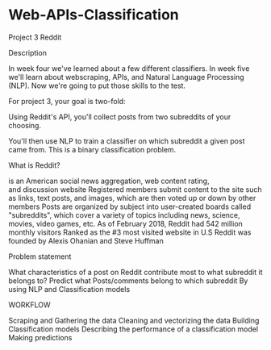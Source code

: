 # Web-APIs-Classification
Project 3 Reddit

Description

In week four we've learned about a few different classifiers. In week five we'll learn about webscraping, APIs, and Natural Language Processing (NLP). Now we're going to put those skills to the test.

For project 3, your goal is two-fold:

Using Reddit's API, you'll collect posts from two subreddits of your choosing.

You'll then use NLP to train a classifier on which subreddit a given post came from. This is a binary classification problem.

What is Reddit?

is an American social news aggregation, web content rating, and discussion website
Registered members submit content to the site such as links, text posts, and images,
which are then voted up or down by other members
Posts are organized by subject into user-created boards called "subreddits", 
which cover a variety of topics including news, science, movies, video games, etc.
As of February 2018, Reddit had 542 million monthly visitors
Ranked as the #3 most visited website in U.S
Reddit was founded by Alexis Ohanian and Steve Huffman

Problem statement

What characteristics of a post on Reddit contribute most to what subreddit it belongs to?
Predict what Posts/comments belong to which subreddit
By using NLP and Classification models

WORKFLOW

Scraping and Gathering the data
Cleaning and vectorizing the data
Building Classification models
Describing the performance of a classification model
Making predictions

